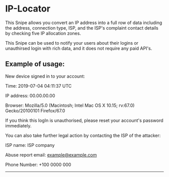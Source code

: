 # IP-Locator

This Snipe allows you convert an IP address into a full row of data including the address, connection type, ISP, and the ISP's complaint contact details by checking five IP allocation zones.

This Snipe can be used to notify your users about their logins or unauthirsed login with rich data, and it does not require any paid API's.

Example of usage:
------------------------------------------
New device signed in to your account:

Time: 2019-07-04 04:11:37 UTC

IP address: 00.00.00.00

Browser: Mozilla/5.0 (Macintosh; Intel Mac OS X 10.15; rv:67.0) Gecko/20100101 Firefox/67.0

If you think this logIn is unauthorised, please reset your account's password immediately. 

You can also take further legal action by contacting the ISP of the attacker:

ISP name: ISP company

Abuse report email: example@example.com

Phone Number: +100 0000 000

------------------------------------------
